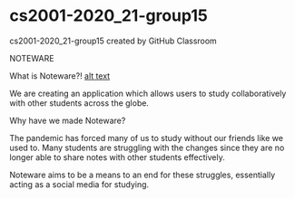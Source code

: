 # cs2001-2020_21-group15
cs2001-2020_21-group15 created by GitHub Classroom

NOTEWARE

What is Noteware?! [alt text](https://github.com/BrunelCS/cs2001-2020_21-group15/blob/main/front/src/Images/NWLOGO.png)



  We are creating an application which allows users to study collaboratively with other students across the globe. 

Why have we made Noteware?

  The pandemic has forced many of us to study without our friends like we used to. 
  Many students are struggling with the changes since they are no longer able to share notes with other students effectively.
  
  Noteware aims to be a means to an end for these struggles, essentially acting as a social media for studying.


